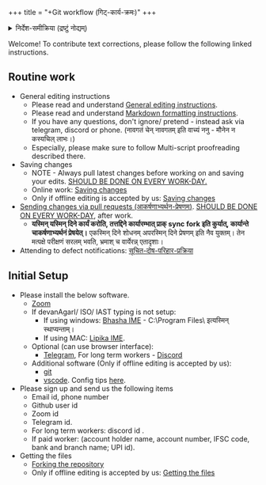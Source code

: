 +++
title = "+Git workflow (गिट्-कार्य-क्रमः)"
+++

<details><summary>निर्देश-समीक्रिया (द्रष्टुं नोद्यम्)</summary>

- अधः _XYZ_ इति यद् अस्ति, तस्य स्थाने स्वीयं github-नाम प्रयुङ्क्ताम्। (Below, replace _'XYZ'_ with your github username.)
    - अथवैतत् प्रयुज्यतां यन्त्रम्: <input id="input_githubUserId" value="XYZ"></input><input id="input_repo" value="REPO"></input><button id="transformId" onclick="handleTransformIdBtnClick();">पाठम् परिवर्तय!!</button>
</details>

Welcome! To contribute text corrections, please follow the following linked instructions.


## Routine work
- General editing instructions
  - Please read and understand [General editing instructions](/groups/dyuganga/projects/text/proofreading/editing).
  - Please read and understand [Markdown formatting instructions](/groups/dyuganga/projects/text/proofreading/editing/markdown).
  - If you have any questions, don't ignore/ pretend - instead ask via telegram, discord or phone. (नावगतं चेन् नावगतम् इति वाच्यं ननु - मौनेन न कस्यचिल् लाभः।)
  - Especially, please make sure to follow Multi-script proofreading described there.
- Saving changes
  - NOTE - Always pull latest changes before working on and saving your edits. <u>SHOULD BE DONE ON EVERY WORK-DAY.</u>
  - Online work: [Saving changes](online-editing/saving-changes?githubUserId=XYZ&repo=REPO)
  - Only if offline editing is accepted by us: [Saving changes](offline-editing/4_saving-changes?githubUserId=XYZ&repo=REPO)
- [Sending changes via pull requests (आकर्षणाभ्यर्थन-प्रेषणम्)](4_sending-pull-request?githubUserId=XYZ&repo=REPO). <u>SHOULD BE DONE ON EVERY WORK-DAY</u>, after work.
  - **यस्मिन् यस्मिन् दिने कार्यं करोति, तत्तद्दिने कार्यारम्भात् प्राक् sync fork इति कुर्यात्, कार्यान्ते चाकर्षणाभ्यर्थनं प्रेषयेत्।** एकस्मिन् दिने शोधनम् अपरस्मिन् दिने प्रेषणम् इति नैव युक्तम्।
    तेन मत्पक्षे परीक्षणं सरलम् भवति, भ्रमाश् च वार्येरन्न् एतादृशाः।
- Attending to defect notifications: [सूचित-दोष-परिहार-प्रक्रिया](5_sUchita-doSha-parihAra-prativachane?githubUserId=XYZ&repo=REPO)

## Initial Setup
- Please install the below software.
  - [Zoom](https://zoom.us/support/download?os=android)
  - If devanAgarI/ ISO/ IAST typing is not setup: 
    - If using windows: [Bhasha IME](https://sites.google.com/site/bhashaime/) - C:\Program Files\ इत्यस्मिन् स्थाप्यन्ताम्।
    - If using MAC: [Lipika IME](https://github.com/ratreya/lipika-ime).
  - Optional (can use browser interface): 
    - [Telegram](https://desktop.telegram.org/), For long term workers - [Discord](https://discord.com/)
  - Additional software (Only if offline editing is accepted by us):
    - [git](https://git-scm.com/download/)
    - [vscode](https://code.visualstudio.com/). Config tips [here](vscode).
- Please sign up and send us the following items
  - Email id, phone number
  - Github user id
  - Zoom id
  - Telegram id.
  - For long term workers: discord id .
  - If paid worker: (account holder name, account number, IFSC code, bank and branch name; UPI id).
- Getting the files
  - [Forking the repository](2_forking-repo?githubUserId=XYZ&repo=REPO)
  - Only if offline editing is accepted by us: [Getting the files](offline-editing/2_getting_files?githubUserId=XYZ&repo=REPO)

<script src="contribution-page-customizer.js"></script>
